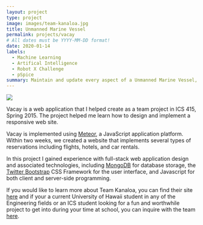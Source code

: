 ```yaml
---
layout: project
type: project
image: images/team-kanaloa.jpg
title: Unmanned Marine Vessel
permalink: projects/vacay
# All dates must be YYYY-MM-DD format!
date: 2020-01-14
labels:
  - Machine Learning
  - Artifical Intelligence
  - Robot X Challenge
  - pSpice
summary: Maintain and update every aspect of a Unmanned Marine Vessel, with the ultimate goal of winning the Robot X Challenge.
---
```


<img class="ui medium right floated rounded image" src="../images/vacay-home-page.png">

Vacay is a web application that I helped create as a team project in ICS 415, Spring 2015. The project helped me learn how to design and implement a responsive web site.

Vacay is implemented using [Meteor](http://meteor.com), a JavaScript application platform. Within two weeks, we created a website that implements several types of reservations including flights, hotels, and car rentals.

In this project I gained experience with full-stack web application design and associated technologies, including [MongoDB](http://mongodb.com) for database storage, the [Twitter Bootstrap](http://getbootstrap.com/) CSS Framework for the user interface, and Javascript for both client and server-side programming. 

If you would like to learn more about Team Kanaloa, you can find their site [here](http://rip.eng.hawaii.edu/research/unmanned-x-systems/) and if your a current University of Hawaii student in any of the Engineering fields or an ICS student looking for a fun and worthwhile project to get into during your time at school, you can inquire with the team [here](http://rip.eng.hawaii.edu/contact-us/).

